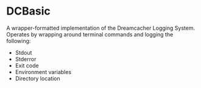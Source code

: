 # DCBasic

A wrapper-formatted implementation of the Dreamcacher Logging System. Operates by wrapping around terminal commands and logging the following:
 - Stdout
 - Stderror
 - Exit code
 - Environment variables
 - Directory location
 
